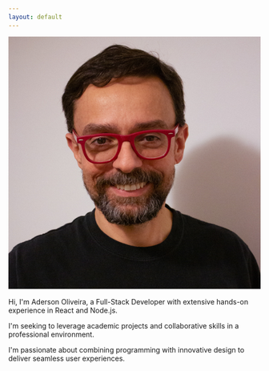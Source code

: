 ```yaml
---
layout: default
---
```


![Aderson Oliveira](./assets/images/aderson.jpg "Aderson Oliveira")

Hi, I'm Aderson Oliveira, a Full-Stack Developer with extensive hands-on experience in React and Node.js.

I'm seeking to leverage academic projects and collaborative skills in a professional environment.

I'm passionate about combining programming with innovative design to deliver seamless user experiences.

